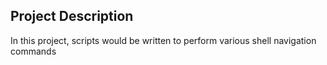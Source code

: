 ## Project Description
In this project, scripts would be written to perform various shell navigation commands
